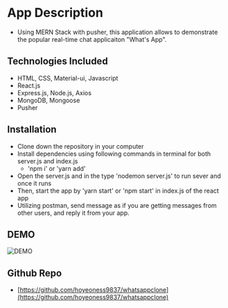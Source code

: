 # App Description

- Using MERN Stack with pusher, this application allows to demonstrate the popular real-time chat applicaiton "What's App".

## Technologies Included

- HTML, CSS, Material-ui, Javascript
- React.js
- Express.js, Node.js, Axios
- MongoDB, Mongoose
- Pusher

## Installation

- Clone down the repository in your computer
- Install dependencies using following commands in terminal for both server.js and index.js
  - 'npm i' or 'yarn add'
- Open the server.js and in the type 'nodemon server.js' to run sever and once it runs
- Then, start the app by 'yarn start' or 'npm start' in index.js of the react app
- Utilizing postman, send message as if you are getting messages from other users, and reply it from your app. 

## DEMO

![DEMO](./public/assets/demo.gif)

## Github Repo

- [https://github.com/hoyeoness9837/whatsappclone](https://github.com/hoyeoness9837/whatsappclone)
